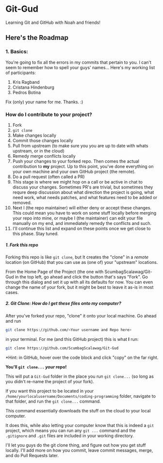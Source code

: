 # Git-Gud
Learning Git and GitHub with Noah and friends!

## Here's the Roadmap
### 1. Basics:
You're going to fix all the errors in my commits that pertain to you.
I can't seem to remember how to spell your guys' names...
Here's my working list of participants:
1. Kris Ragband 
2. Cristana Hindenburg
3. Pedros Botina 

Fix (only) your name for me. Thanks. :)

### How do I contribute to your project?

1. Fork
2. `git clone`
3. Make changes locally
4. Commit those changes locally
5. Pull from upstream (to make sure you you are up to date with whats upstream, or
in the cloud)
6. Remedy merge conflicts locally
7. Push your changes to your forked repo.
Then comes the actual contribution to **my** project. Up to this point, you've done
everything on your own machine and your own GitHub project (the remote). 
8. Do a pull request (often called a PR)
9. This stage is where we might hop on a call or be active in chat to discuss your changes. 
Sometimes PR's are trivial, but sometimes they requre deep discussion about what direction
the project is going, what need work, what needs patches, and what features need to be added
or removed. 
10. Next I (the repo maintainer) will either deny or accept these changes. This could mean you have
to work on some stuff locally before merging your repo into mine, or maybe I (the maintainer) 
can edit your file manually on my end, and immediately remedy the conflicts and such. 
11. I'll continue this list and expand on these points once we get close to this phase. Stay tuned. 

##### 1. Fork this repo
Forking this repo is like `git clone`, but It creates the "clone" in a 
*remote* location (on GitHub) that you can use as (one of) your "upstream" 
locations. 

From the Home Page of the Project (the one with ScumbagScalawag/Git-Gud
in the top left, go ahead and click the button
that's says "Fork". Go through this dialog and set it up with all its defaults for now. 
You can even change the name of your fork, but it might be best to leave it as-is in most 
cases. 

##### 2. Git Clone: How do I get these files onto my computer?

After you've forked your repo, "clone" it onto your local machine. 
Go ahead and run 
```bash
git clone https://github.com/<Your username and Repo here> 
``` 
in your terminal. 
For me (and this GitHub project) this is what **I** run: 
```bash
git clone https://github.com/ScumbagScalawag/Git-Gud
``` 
*Hint: in GitHub, hover over the code block and click "copy" on the far right. 

**You'll `git clone...` *your* repo!**

This will put a `Git-Gud` folder in the place you run `git clone...` (so long as you
didn't re-name the project of your fork). 

If you want 
this project to be located in your `/home/yourlocalusername/Documents/coding-programming` folder, 
navigate to that folder, and run the `git clone...` command. 

This command essentially downloads the stuff on the cloud to your local computer.

It does this, while also letting your computer know that this is indeed a `git` project,
which means you can run any `git ...` command and the `.gitignore` and `.git` files 
are included in your working directory. 

I'll let you guys do the git clone thing, and figure out how you get stuff locally. 
I'll add more on how you commit, leave commit messages, merge, and do Pull Requests later.  
